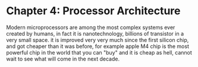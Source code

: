 # Chapter 4: Processor Architecture

Modern microprocessors are among the most complex systems ever created by humans, in fact it is nanotechnology, billions of transistor in a very small space. it is improved very very much since the first silicon chip, and got cheaper than it was before, for example apple M4 chip is the most powerful chip in the world that you can "buy" and it is cheap as hell, cannot wait to see what will come in the next decade.